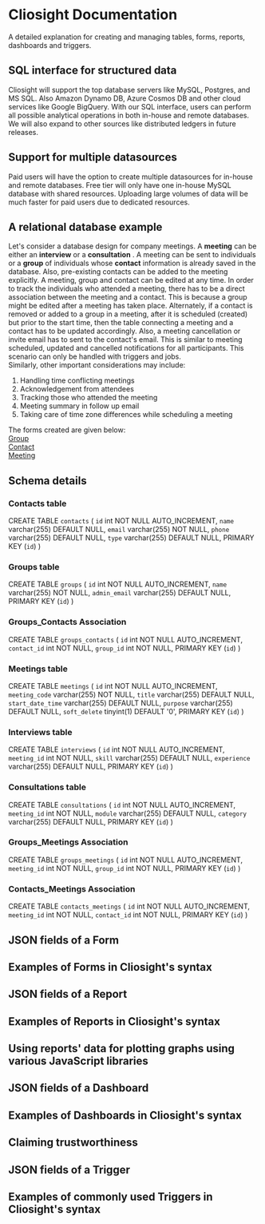 # Cliosight Documentation
A detailed explanation for creating and managing tables, forms, reports, dashboards and triggers. 

## SQL interface for structured data ##
Cliosight will support the top database servers like MySQL, Postgres, and MS SQL. Also Amazon Dynamo DB, Azure Cosmos DB and other cloud services like Google BigQuery.
With our SQL interface, users can perform all possible analytical operations in both in-house and remote databases. We will also expand to other sources like distributed ledgers in future releases.


## Support for multiple datasources ##
Paid users will have the option to create multiple datasources for in-house and remote databases. Free tier will only have one in-house MySQL database with shared resources. Uploading large volumes of data will be much faster for paid users due to dedicated resources.
   
  
## A relational database example ##
Let's consider a database design for company meetings. A **meeting** can be either an **interview** or a **consultation** . A meeting can be sent to individuals or a **group** of individuals whose **contact** information is already saved in the database. Also, pre-existing contacts can be added to the meeting explicitly. A meeting, group and contact can be edited at any time. In order to track the individuals who attended a meeting, there has to be a direct association between the meeting and a contact. This is because a group might be edited after a meeting has taken place. Alternately, if a contact is removed or added to a group in a meeting, after it is scheduled (created) but prior to the start time, then the table connecting a meeting and a contact has to be updated accordingly. Also, a meeting cancellation or invite email has to sent to the contact's email. This is similar to meeting scheduled, updated and cancelled notifications for all participants. This scenario can only be handled with triggers and jobs.  
Similarly, other important considerations may include:    
1. Handling time conflicting meetings  
2. Acknowledgement from attendees
3. Tracking those who attended the meeting
4. Meeting summary in follow up email  
5. Taking care of time zone differences while scheduling a meeting   


The forms created are given below:   
[Group](https://demo.cliosight.com/app/forms/34/show?noNavbar=true)   
[Contact](https://demo.cliosight.com/app/forms/35/show?noNavbar=true)    
[Meeting](https://demo.cliosight.com/app/forms/52/show?noNavbar=true)  
    
## Schema details ##

### Contacts table ###

CREATE TABLE `contacts` ( `id` int NOT NULL AUTO_INCREMENT, `name` varchar(255) DEFAULT NULL, `email` varchar(255) NOT NULL, `phone` varchar(255) DEFAULT NULL, `type` varchar(255) DEFAULT NULL, PRIMARY KEY (`id`) )     

### Groups table ###

CREATE TABLE `groups` ( `id` int NOT NULL AUTO_INCREMENT, `name` varchar(255) NOT NULL, `admin_email` varchar(255) DEFAULT NULL, PRIMARY KEY (`id`) )
      
### Groups_Contacts Association ###

CREATE TABLE `groups_contacts` ( `id` int NOT NULL AUTO_INCREMENT, `contact_id` int NOT NULL, `group_id` int NOT NULL, PRIMARY KEY (`id`) )    

### Meetings table ###

CREATE TABLE `meetings` ( `id` int NOT NULL AUTO_INCREMENT, `meeting_code` varchar(255) NOT NULL, `title` varchar(255) DEFAULT NULL, `start_date_time` varchar(255) DEFAULT NULL, `purpose` varchar(255) DEFAULT NULL, `soft_delete` tinyint(1) DEFAULT '0', PRIMARY KEY (`id`) ) 
    
### Interviews table ###

CREATE TABLE `interviews` ( `id` int NOT NULL AUTO_INCREMENT, `meeting_id` int NOT NULL, `skill` varchar(255) DEFAULT NULL, `experience` varchar(255) DEFAULT NULL, PRIMARY KEY (`id`) ) 
       
### Consultations table ###

CREATE TABLE `consultations` ( `id` int NOT NULL AUTO_INCREMENT, `meeting_id` int NOT NULL, `module` varchar(255) DEFAULT NULL, `category` varchar(255) DEFAULT NULL, PRIMARY KEY (`id`) )    
      
    
### Groups_Meetings Association ###

CREATE TABLE `groups_meetings` ( `id` int NOT NULL AUTO_INCREMENT, `meeting_id` int NOT NULL, `group_id` int NOT NULL, PRIMARY KEY (`id`) ) 

### Contacts_Meetings Association ###

CREATE TABLE `contacts_meetings` ( `id` int NOT NULL AUTO_INCREMENT, `meeting_id` int NOT NULL, `contact_id` int NOT NULL, PRIMARY KEY (`id`) ) 
     
   

## JSON fields of a Form ##

## Examples of Forms in Cliosight's syntax ##
   
   
  

## JSON fields of a Report ##

## Examples of Reports in Cliosight's syntax ##

## Using reports' data for plotting graphs using various JavaScript libraries ##



## JSON fields of a Dashboard ##

## Examples of Dashboards in Cliosight's syntax ##
  
## Claiming trustworthiness 


## JSON fields of a Trigger ##

## Examples of commonly used Triggers in Cliosight's syntax ##







